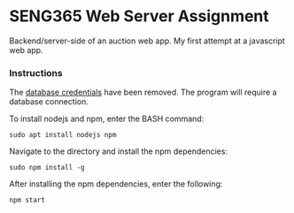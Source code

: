 # SENG365 Web Server Assignment

Backend/server-side of an auction web app. My first attempt at a javascript web app.

### Instructions

The [database credentials](https://github.com/R055A/AuctionAppServer/blob/master/config/db.js) have been removed. The program will require a database connection.

To install nodejs and npm, enter the BASH command:

```
sudo apt install nodejs npm
```

Navigate to the directory and install the npm dependencies:

```
sudo npm install -g
```

After installing the npm dependencies, enter the following:

```
npm start
```
